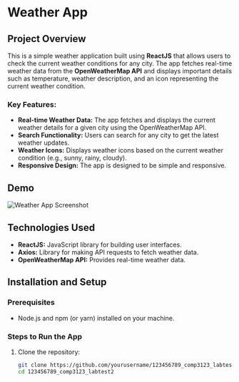 # Weather App

## Project Overview
This is a simple weather application built using **ReactJS** that allows users to check the current weather conditions for any city. The app fetches real-time weather data from the **OpenWeatherMap API** and displays important details such as temperature, weather description, and an icon representing the current weather condition.

### Key Features:
- **Real-time Weather Data:** The app fetches and displays the current weather details for a given city using the OpenWeatherMap API.
- **Search Functionality:** Users can search for any city to get the latest weather updates.
- **Weather Icons:** Displays weather icons based on the current weather condition (e.g., sunny, rainy, cloudy).
- **Responsive Design:** The app is designed to be simple and responsive.

## Demo
![Weather App Screenshot](screenshots/weather-app-screenshot.png)

## Technologies Used
- **ReactJS:** JavaScript library for building user interfaces.
- **Axios:** Library for making API requests to fetch weather data.
- **OpenWeatherMap API:** Provides real-time weather data.

## Installation and Setup

### Prerequisites
- Node.js and npm (or yarn) installed on your machine.

### Steps to Run the App

1. Clone the repository:
   ```bash
   git clone https://github.com/yourusername/123456789_comp3123_labtest2.git
   cd 123456789_comp3123_labtest2

